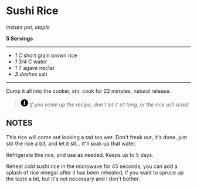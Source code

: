 # Sushi Rice

*instant pot, staple*

**5 Servings**

---

- *1 C* short grain brown rice
- *1 3/4 C* water
- *1 T* agave nectar
- *3 dashes* salt

---

Dump it all into the cooker, stir, cook for 22 minutes, natural release.


> ![info](./images/info-icon.png) *If you scale up the recipe, don't let it sit long, or the rice will scald.*

## NOTES

This rice will come out looking a tad too wet. Don't freak out, it's done, just stir the rice a bit, and let it sit... it'll soak up that water.

Refrigerate this rice, and use as needed. Keeps up to 5 days. 

Reheat cold sushi rice in the microwave for 45 seconds, you can add a splash of rice vinegar after it has been reheated, if you want to spruce up the taste a bit, but it's not necessary and I don't bother.
